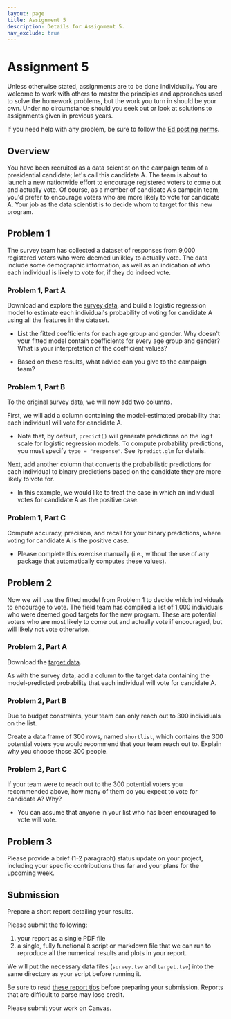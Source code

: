 ```yaml
---
layout: page
title: Assignment 5
description: Details for Assignment 5.
nav_exclude: true
---
```

<head>
	<script src="https://cdn.mathjax.org/mathjax/latest/MathJax.js?config=TeX-AMS-MML_HTMLorMML" type="text/javascript"></script>
</head>

# Assignment 5

Unless otherwise stated, assignments are to be done individually.
You are welcome to work with others to master the principles and approaches used to
solve the homework problems, but the work you turn in should be your own.
Under no circumstance should you seek out or look at solutions to assignments given in previous years.

If you need help with any problem, be sure to follow the [Ed posting norms](../ed_tips).

## Overview

You have been recruited as a data scientist on the campaign
team of a presidential candidate; let's call this candidate A.
The team is about to launch a new nationwide effort to encourage registered
voters to come out and actually vote.
Of course, as a member of candidate A's campain team, you'd prefer to encourage
voters who are more likely to vote for candidate A.
Your job as the data scientist is to decide whom to target for this new
program.

## Problem 1


The survey team has collected a dataset of responses from 9,000
registered voters who were deemed unlikley to actually vote.
The data include some demographic information, as well as an indication of
who each individual is likely to vote for, if they do indeed vote.

### Problem 1, Part A

Download and explore the <a href="../assets/hw6/survey.tsv">survey data</a>, and
build a logistic regression model to estimate each individual's probability of
voting for candidate A using all the features in the dataset.

* List the fitted coefficients for each age group and gender.
Why doesn't your fitted model contain coefficients for every age group and
gender?
What is your interpretation of the coefficient values?

* Based on these results, what advice can you give to the campaign team?

### Problem 1, Part B

To the original survey data, we will now add two columns.

First, we will add a column containing the model-estimated probability that
each individual will vote for candidate A.

* Note that, by default, `predict()` will generate
predictions on the logit scale for logistic regression models.
To compute probability predictions, you must specify `type
  = "response"`. See `?predict.glm` for
details.

Next, add another column that converts the probabilistic predictions
for each individual to binary predictions based on the candidate they are
more likely to vote for.

* In this example, we would like to treat the case in which an individual
votes for candidate A as the positive case.

### Problem 1, Part C

Compute accuracy, precision, and recall for your binary predictions, where
voting for candidate A is the positive case.

* Please complete this exercise manually (i.e., without the use of any
package that automatically computes these values).

## Problem 2

Now we will use the fitted model from Problem 1 to decide which individuals to
encourage to vote.
The field team has compiled a list of 1,000 individuals who were deemed
good targets for the new program.
These are potential voters who are most likely to come out and actually vote
if encouraged, but will likely not vote otherwise.

### Problem 2, Part A

Download the <a href="../assets/hw6/target.tsv">target data</a>.

As with the survey data, add a column to the target data containing the
model-predicted probability that each individual will vote for candidate A.

### Problem 2, Part B

Due to budget constraints, your team can only reach out to 300 individuals
on the list.

Create a data frame of 300 rows, named `shortlist`,
which contains the 300 potential voters you would recommend that your team
reach out to. Explain why you choose those 300 people.

### Problem 2, Part C

If your team were to reach out to the 300 potential voters you recommended
above, how many of them do you expect to vote for candidate A? Why?

* You can assume that anyone in your list who has been encouraged to vote will
vote.

## Problem 3

Please provide a brief (1-2 paragraph) status update on your project, including your specific contributions thus far and your plans for the upcoming week.

## Submission

Prepare a short report detailing your results.

Please submit the following:
1. your report as a single PDF file
2. a single, fully functional `R` script or markdown file that we can run to reproduce all the numerical results and plots in your report.

We will put the necessary data files (`survey.tsv` and `target.tsv`) into the same directory as your script before running it.

Be sure to read [these report tips](report_tips.md) before preparing your submission. 
Reports that are difficult to parse may lose credit. 

Please submit your work on Canvas.

